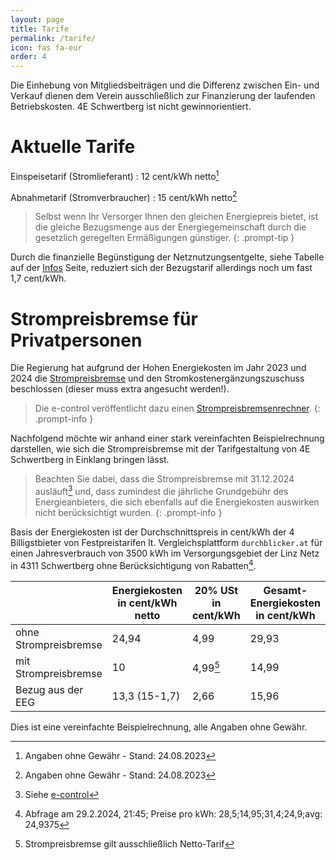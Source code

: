 ```yaml
---
layout: page
title: Tarife
permalink: /tarife/
icon: fas fa-eur
order: 4
---
```


Die Einhebung von Mitgliedsbeiträgen und die Differenz zwischen Ein- und Verkauf dienen dem
Verein ausschließlich zur Finanzierung der laufenden Betriebskosten. 4E Schwertberg ist nicht gewinnorientiert.

# Aktuelle Tarife

Einspeisetarif (Stromlieferant)
: 12 cent/kWh netto[^1]

Abnahmetarif (Stromverbraucher)
: 15 cent/kWh netto[^1]

> Selbst wenn Ihr Versorger Ihnen den gleichen Energiepreis bietet, ist die gleiche Bezugsmenge aus der
> Energiegemeinschaft durch die gesetzlich geregelten Ermäßigungen günstiger.
{: .prompt-tip }

Durch die finanzielle Begünstigung der Netznutzungsentgelte, siehe Tabelle auf der [Infos](/infos) Seite,
reduziert sich der Bezugstarif allerdings noch um fast 1,7 cent/kWh.


# Strompreisbremse für Privatpersonen

Die Regierung hat aufgrund der Hohen Energiekosten im Jahr 2023 und 2024 die [Strompreisbremse](https://www.oesterreich.gv.at/themen/steuern_und_finanzen/unterstuetzungen_beihilfen_und_foerderungen/sonstige_beihilfen_und_foerderungen/entlastungspaket/allgemeine-informationsseite.html)
und den Stromkostenergänzungszuschuss beschlossen (dieser muss extra angesucht werden!).

> Die e-control veröffentlicht dazu einen [Strompreisbremsenrechner](https://www.e-control.at/stromkostenbremse).
{: .prompt-info }

Nachfolgend möchte wir anhand einer stark vereinfachten Beispielrechnung darstellen, wie sich
die Strompreisbremse mit der Tarifgestaltung von 4E Schwertberg in Einklang bringen lässt.

> Beachten Sie dabei, dass die Strompreisbremse mit 31.12.2024 ausläuft[^3] und, dass zumindest
> die jährliche Grundgebühr des Energieanbieters, die sich ebenfalls auf die Energiekosten
> auswirken nicht berücksichtigt wurden.
{: .prompt-info }

Basis der Energiekosten ist der Durchschnittspreis in cent/kWh der 4 Billigstbieter von
Festpreistarifen lt. Vergleichsplattform `durchblicker.at` für einen Jahresverbrauch von 3500 kWh
im Versorgungsgebiet der Linz Netz in 4311 Schwertberg ohne Berücksichtigung von Rabatten[^2].

|  | Energiekosten in cent/kWh netto | 20% USt in cent/kWh | Gesamt-Energiekosten in cent/kWh |
| --- | --- | --- | --- |
| ohne Strompreisbremse | 24,94 | 4,99 | 29,93 |
| mit Strompreisbremse  | 10    | 4,99[^4] | 14,99 |
| Bezug aus der EEG     | 13,3 (15-1,7) | 2,66 | 15,96 |

Dies ist eine vereinfachte Beispielrechnung, alle Angaben ohne Gewähr.

[^1]: Angaben ohne Gewähr - Stand: 24.08.2023
[^2]: Abfrage am 29.2.2024, 21:45; Preise pro kWh: 28,5;14,95;31,4;24,9;avg: 24,9375
[^3]: Siehe [e-control](https://www.e-control.at/stromkostenbremse)
[^4]: Strompreisbremse gilt ausschließlich Netto-Tarif
